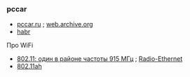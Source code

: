 ### pccar
- [pccar.ru](http://pccar.ru/showthread.php?t=1177) ; [web.archive.org](https://web.archive.org/web/20140820053314/http://pccar.ru/showthread.php?t=1177)
- [habr](https://habr.com/ru/companies/gazprombank/articles/851112/comments/#comment_27427512)

Про WiFi  
- [802.11: один в районе частоты 915 МГц](https://network.xsp.ru/5_4.php) ; [Radio-Ethernet](https://comptek.ru/box/77)
- [802.11ah](https://aliexpress.ru/item/1005007663836070.html?utm_referrer=https%3A%2F%2Fwww.google.com%2F&sku_id=12000041704536773)
  
